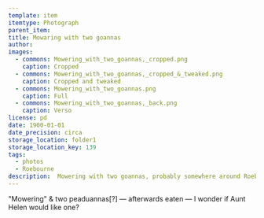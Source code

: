 ```yaml
---
template: item
itemtype: Photograph
parent_item: 
title: Mowaring with two goannas
author: 
images:
  - commons: Mowering_with_two_goannas,_cropped.png
    caption: Cropped
  - commons: Mowering_with_two_goannas,_cropped_&_tweaked.png
    caption: Cropped and tweaked
  - commons: Mowering_with_two_goannas.png
    caption: Full
  - commons: Mowering_with_two_goannas,_back.png
    caption: Verso
license: pd
date: 1900-01-01
date_precision: circa
storage_location: folder1
storage_location_key: 139
tags:
  - photos
  - Roebourne
description:  Mowering with two goannas, probably somewhere around Roebourne around the turn of the century. 
---
```


"Mowering" & two peaduannas[?]  — afterwards eaten — I wonder if Aunt Helen would like one? 
